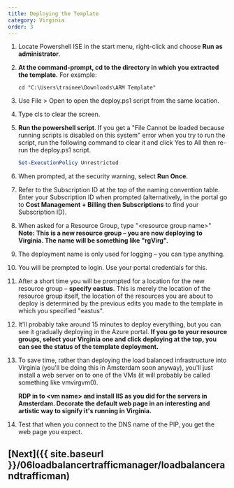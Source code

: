```yaml
---
title: Deploying the Template
category: Virginia
order: 3
---
```


1. Locate Powershell ISE in the start menu, right-click and choose **Run as administrator**.

1. **At the command-prompt, cd to the directory in which you extracted the template.** For example:

    ```
    cd "C:\Users\trainee\Downloads\ARM Template"
     ```

1. Use File > Open to open the deploy.ps1 script from the same location.

1. Type cls to clear the screen.

1. **Run the powershell script**. If you get a "File Cannot be loaded because running scripts is disabled on this system" error when you try to run the script, run the following command to clear it and click Yes to All then re-run the deploy.ps1 script.

    ```powershell
    Set-ExecutionPolicy Unrestricted
     ```

1. When prompted, at the security warning, select **Run Once**.

1. Refer to the Subscription ID at the top of the naming convention table. Enter your Subscription ID when prompted (alternatively, in the portal go to **Cost Management + Billing then Subscriptions** to find your Subscription ID).

1. When asked for a Resource Group, type "<resource group name\>" **Note: This is a new resource group – you are now deploying to Virginia. The name will be something like "rgVirg".**

1. The deployment name is only used for logging – you can type anything.

1. You will be prompted to login. Use your portal credentials for this.

1. After a short time you will be prompted for a location for the new resource group – **specify eastus**. This is merely the location of the resource group itself, the location of the resources you are about to deploy is determined by the previous edits you made to the template in which you specified "eastus".

1. It'll probably take around 15 minutes to deploy everything, but you can see it gradually deploying in the Azure portal. **If you go to your resource groups, select your Virginia one and click deploying at the top, you can see the status of the template deployment.**

1. To save time, rather than deploying the load balanced infrastructure into Virginia (you'll be doing this in Amsterdam soon anyway), you'll just install a web server on to one of the VMs (it will probably be called something like vmvirgvm0).

    **RDP in to <vm name\> and install IIS as you did for the servers in Amsterdam. Decorate the default web page in an interesting and artistic way to signify it's running in Virginia.**

1. Test that when you connect to the DNS name of the PIP, you get the web page you expect.

## [Next]({{ site.baseurl }}/06loadbalancertrafficmanager/loadbalancerandtrafficman)